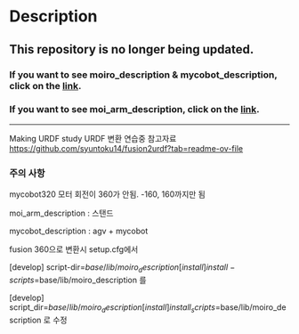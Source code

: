 # Description

## This repository is no longer being updated.
### If you want to see moiro_description & mycobot_description, click on the [link](https://github.com/MOIRO-KAIROS/moiro_description).
### If you want to see moi_arm_description, click on the [link](https://github.com/MOIRO-KAIROS/moi_description).

-----------------------------------------------------------------------------------------------------------

Making URDF study
URDF 변환 연습중
참고자료 https://github.com/syuntoku14/fusion2urdf?tab=readme-ov-file
### 주의 사항
mycobot320 모터 회전이 360가 안됨.
-160, 160까지만 됨

moi_arm_description : 스탠드

mycobot_description : agv + mycobot

fusion 360으로 변환시
setup.cfg에서

[develop]
script-dir=$base/lib/moiro_description
[install]
install-scripts=$base/lib/moiro_description
를

[develop]
script_dir=$base/lib/moiro_description
[install]
install_scripts=$base/lib/moiro_description
로 수정
